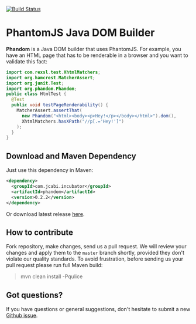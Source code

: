 [![Build Status](https://travis-ci.org/yegor256/phandom.svg?branch=master)](https://travis-ci.org/yegor256/phandom)

# PhantomJS Java DOM Builder

**Phandom** is a Java DOM builder that uses PhantomJS. For example,
you have an HTML page that has to be renderable in a browser and you
want to validate this fact:

```java
import com.rexsl.test.XhtmlMatchers;
import org.hamcrest.MatcherAssert;
import org.junit.Test;
import org.phandom.Phandom;
public class HtmlTest {
  @Test
  public void testPageRenderability() {
    MatcherAssert.assertThat(
      new Phandom("<html><body><p>Hey!</p></body></html>").dom(),
      XhtmlMatchers.hasXPath("//p[.='Hey!']")
    );
  }
}
```

## Download and Maven Dependency

Just use this dependency in Maven:

```xml
<dependency>
  <groupId>com.jcabi.incubator</groupId>
  <artifactId>phandom</artifactId>
  <version>0.2.2</version>
</dependency>
```

Or download latest release [here](https://github.com/yegor256/phandom/releases).

## How to contribute

Fork repository, make changes, send us a pull request. We will review
your changes and apply them to the `master` branch shortly, provided
they don't violate our quality standards. To avoid frustration, before
sending us your pull request please run full Maven build:

> mvn clean install -Pqulice

## Got questions?

If you have questions or general suggestions, don't hesitate to submit
a new [Github issue](https://github.com/yegor256/phandom/issues/new).
